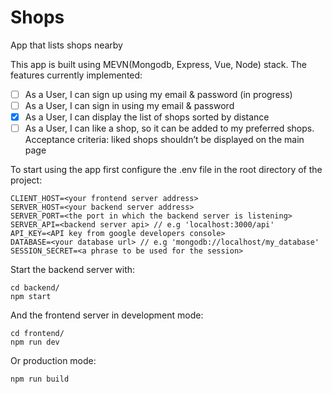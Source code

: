 # Shops
App that lists shops nearby

This app is built using MEVN(Mongodb, Express, Vue, Node) stack. The features currently implemented:

- [ ] As a User, I can sign up using my email & password (in progress)
- [ ] As a User, I can sign in using my email & password
- [x] As a User, I can display the list of shops sorted by distance
- [ ] As a User, I can like a shop, so it can be added to my preferred shops. 
        Acceptance criteria: liked shops shouldn’t be displayed on the main page

To start using the app first configure the .env file in the root directory of the project:

    CLIENT_HOST=<your frontend server address>
    SERVER_HOST=<your backend server address>
    SERVER_PORT=<the port in which the backend server is listening>
    SERVER_API=<backend server api> // e.g 'localhost:3000/api'
    API_KEY=<API key from google developers console>
    DATABASE=<your database url> // e.g 'mongodb://localhost/my_database'
    SESSION_SECRET=<a phrase to be used for the session>

Start the backend server with:
   
    cd backend/
    npm start
    
And the frontend server in development mode:

    cd frontend/
    npm run dev
  
Or production mode:

    npm run build
